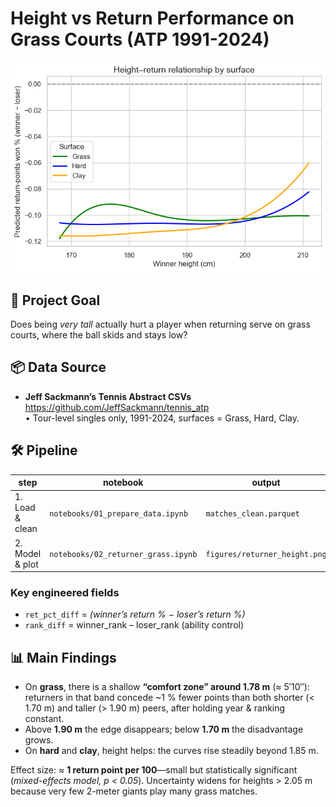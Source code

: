 # Height vs Return Performance on Grass Courts (ATP 1991-2024)

<p align="center">
  <img src="Returner_Height.png" width="650" alt="Height–return curve by surface">
</p>

## 📍 Project Goal
Does being *very tall* actually hurt a player when returning serve on grass courts, where the ball skids and stays low?

## 📦 Data Source
* **Jeff Sackmann’s Tennis Abstract CSVs**  
  <https://github.com/JeffSackmann/tennis_atp>  
  • Tour-level singles only, 1991-2024, surfaces = Grass, Hard, Clay.

## 🛠 Pipeline
| step | notebook | output |
|------|----------|--------|
| 1. Load & clean | `notebooks/01_prepare_data.ipynb` | `matches_clean.parquet` |
| 2. Model & plot | `notebooks/02_returner_grass.ipynb` | `figures/returner_height.png` |

### Key engineered fields
* `ret_pct_diff`   = *(winner’s return %  − loser’s return %)*  
* `rank_diff`      = winner_rank – loser_rank (ability control)

## 📊 Main Findings
* On **grass**, there is a shallow **“comfort zone” around 1.78 m** (≈ 5′10″):  
  returners in that band concede ~1 % fewer points than both shorter (< 1.70 m) and taller (> 1.90 m) peers, after holding year & ranking constant.
* Above **1.90 m** the edge disappears; below **1.70 m** the disadvantage grows.
* On **hard** and **clay**, height helps: the curves rise steadily beyond 1.85 m.

Effect size: ≈ **1 return point per 100**—small but statistically significant  
(*mixed-effects model, p < 0.05*). Uncertainty widens for heights > 2.05 m because very few 2-meter giants play many grass matches.



